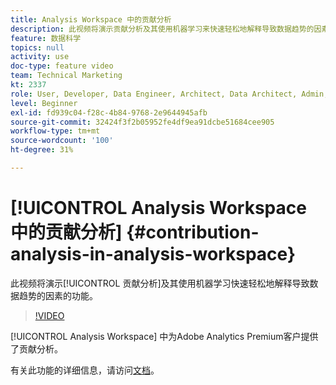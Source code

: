 ```yaml
---
title: Analysis Workspace 中的贡献分析
description: 此视频将演示贡献分析及其使用机器学习来快速轻松地解释导致数据趋势的因素的功能。
feature: 数据科学
topics: null
activity: use
doc-type: feature video
team: Technical Marketing
kt: 2337
role: User, Developer, Data Engineer, Architect, Data Architect, Admin, Leader
level: Beginner
exl-id: fd939c04-f28c-4b84-9768-2e9644945afb
source-git-commit: 32424f3f2b05952fe4df9ea91dcbe51684cee905
workflow-type: tm+mt
source-wordcount: '100'
ht-degree: 31%

---
```


# [!UICONTROL Analysis Workspace 中的贡献分析] {#contribution-analysis-in-analysis-workspace}

此视频将演示[!UICONTROL 贡献分析]及其使用机器学习快速轻松地解释导致数据趋势的因素的功能。

>[!VIDEO](https://video.tv.adobe.com/v/25443/?quality=12)

[!UICONTROL Analysis Workspace] 中为Adobe Analytics Premium客户提供了贡献分析。

有关此功能的详细信息，请访问[文档](https://marketing.adobe.com/resources/help/zh_CN/analytics/analysis-workspace/anomaly_detection.html)。
